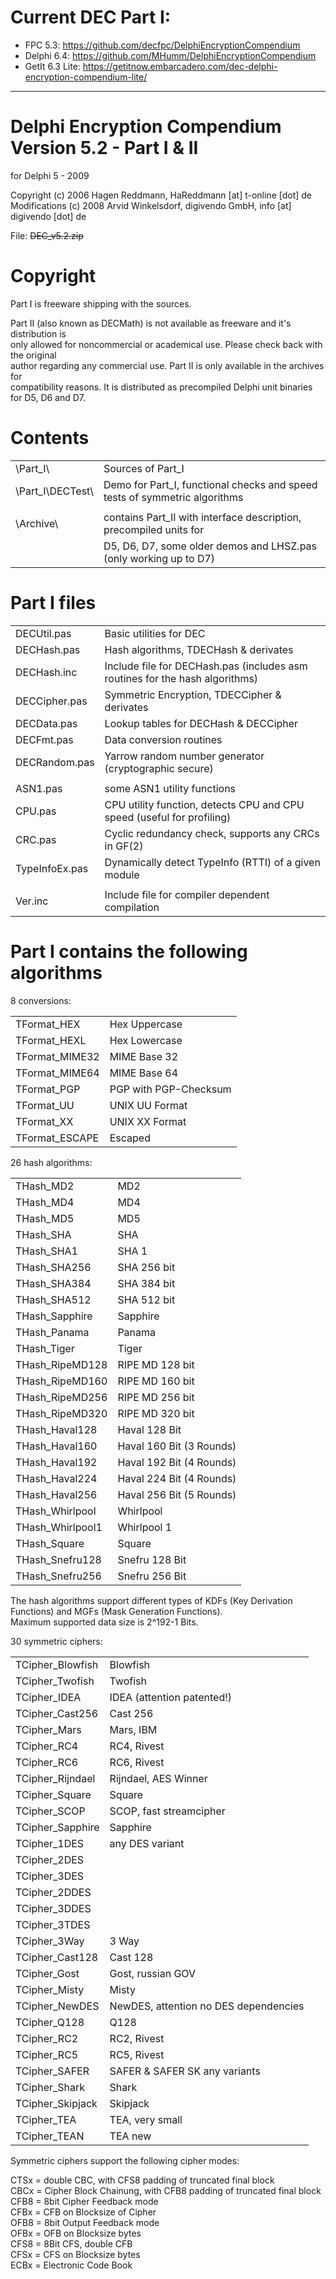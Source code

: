 # Current DEC Part I:  
  
* FPC 5.3: https://github.com/decfpc/DelphiEncryptionCompendium  
* Delphi 6.4: https://github.com/MHumm/DelphiEncryptionCompendium  
* GetIt 6.3 Lite: https://getitnow.embarcadero.com/dec-delphi-encryption-compendium-lite/  

--------------------------------------------------------------------------------------------------

# Delphi Encryption Compendium <br> Version 5.2 - Part I & II
for Delphi 5 - 2009  
  
Copyright (c) 2006 Hagen Reddmann, HaReddmann [at] t-online [dot] de  
Modifications (c) 2008 Arvid Winkelsdorf, digivendo GmbH, info [at] digivendo [dot] de  
  
File: ~~DEC_v5.2.zip~~  
  
# Copyright  
  
Part I is freeware shipping with the sources.  
  
Part II (also known as DECMath) is not available as freeware and it's distribution is  
only allowed for noncommercial or academical use. Please check back with the original  
author regarding any commercial use. Part II is only available in the archives for  
compatibility reasons. It is distributed as precompiled Delphi unit binaries  
for D5, D6 and D7.  
  
# Contents  
  
|  |  |  
| --- | --- |  
| \Part_I\            | Sources of Part_I |  
| \Part_I\DECTest\    | Demo for Part_I, functional checks and speed tests of symmetric algorithms |  
| | |  
| \Archive\           | contains Part_II with interface description, precompiled units for |  
|                     | D5, D6, D7, some older demos and LHSZ.pas (only working up to D7) |  
  
# Part I files  
  
|  |  |  
| --- | --- |  
| DECUtil.pas         | Basic utilities for DEC |  
| DECHash.pas         | Hash algorithms, TDECHash & derivates |  
| DECHash.inc         | Include file for DECHash.pas (includes asm routines for the hash algorithms) |  
| DECCipher.pas       | Symmetric Encryption, TDECCipher & derivates |  
| DECData.pas         | Lookup tables for DECHash & DECCipher |  
| DECFmt.pas          | Data conversion routines |  
| DECRandom.pas       | Yarrow random number generator (cryptographic secure) |  
| | |  
| ASN1.pas            | some ASN1 utility functions |  
| CPU.pas             | CPU utility function, detects CPU and CPU speed (useful for profiling) |  
| CRC.pas             | Cyclic redundancy check, supports any CRCs in GF(2) |  
| TypeInfoEx.pas      | Dynamically detect TypeInfo (RTTI) of a given module |  
| | |  
| Ver.inc             | Include file for compiler dependent compilation |  
  
# Part I contains the following algorithms  
  
8 conversions:  
  
|  |  |  
| --- | --- |  
| TFormat_HEX             | Hex Uppercase |  
| TFormat_HEXL            | Hex Lowercase |  
| TFormat_MIME32          | MIME Base 32 |  
| TFormat_MIME64          | MIME Base 64 |  
| TFormat_PGP             | PGP with PGP-Checksum |  
| TFormat_UU              | UNIX UU Format |  
| TFormat_XX              | UNIX XX Format |  
| TFormat_ESCAPE          | Escaped |  
  
26 hash algorithms:  
  
|  |  |  
| --- | --- |  
| THash_MD2               | MD2 |  
| THash_MD4               | MD4 |  
| THash_MD5               | MD5 |  
| THash_SHA               | SHA |  
| THash_SHA1              | SHA 1 |  
| THash_SHA256            | SHA 256 bit |  
| THash_SHA384            | SHA 384 bit |  
| THash_SHA512            | SHA 512 bit |  
| THash_Sapphire          | Sapphire |  
| THash_Panama            | Panama |  
| THash_Tiger             | Tiger |  
| THash_RipeMD128         | RIPE MD 128 bit |  
| THash_RipeMD160         | RIPE MD 160 bit |  
| THash_RipeMD256         | RIPE MD 256 bit |  
| THash_RipeMD320         | RIPE MD 320 bit |  
| THash_Haval128          | Haval 128 Bit |  
| THash_Haval160          | Haval 160 Bit (3 Rounds) |  
| THash_Haval192          | Haval 192 Bit (4 Rounds) |  
| THash_Haval224          | Haval 224 Bit (4 Rounds) |  
| THash_Haval256          | Haval 256 Bit (5 Rounds) |  
| THash_Whirlpool         | Whirlpool |  
| THash_Whirlpool1        | Whirlpool 1 |  
| THash_Square            | Square |  
| THash_Snefru128         | Snefru 128 Bit |  
| THash_Snefru256         | Snefru 256 Bit |  
  
The hash algorithms support different types of KDFs (Key Derivation Functions) and MGFs (Mask Generation Functions).  
Maximum supported data size is 2^192-1 Bits.  
  
30 symmetric ciphers:  
  
|  |  |  
| --- | --- |  
| TCipher_Blowfish        | Blowfish |  
| TCipher_Twofish         | Twofish |  
| TCipher_IDEA            | IDEA (attention patented!) |  
| TCipher_Cast256         | Cast 256 |  
| TCipher_Mars            | Mars, IBM |  
| TCipher_RC4             | RC4, Rivest |  
| TCipher_RC6             | RC6, Rivest |  
| TCipher_Rijndael        | Rijndael, AES Winner |  
| TCipher_Square          | Square |  
| TCipher_SCOP            | SCOP, fast streamcipher |  
| TCipher_Sapphire        | Sapphire |  
| TCipher_1DES            | any DES variant |  
| TCipher_2DES | |  
| TCipher_3DES | |  
| TCipher_2DDES | |  
| TCipher_3DDES | |  
| TCipher_3TDES | |  
| TCipher_3Way            | 3 Way |  
| TCipher_Cast128         | Cast 128 |  
| TCipher_Gost            | Gost, russian GOV |  
| TCipher_Misty           | Misty |  
| TCipher_NewDES          | NewDES, attention no DES dependencies |  
| TCipher_Q128            | Q128 |  
| TCipher_RC2             | RC2, Rivest |  
| TCipher_RC5             | RC5, Rivest |  
| TCipher_SAFER           | SAFER & SAFER SK any variants |  
| TCipher_Shark           | Shark |  
| TCipher_Skipjack        | Skipjack |  
| TCipher_TEA             | TEA, very small |  
| TCipher_TEAN            | TEA new |  
  
Symmetric ciphers support the following cipher modes:  
  
CTSx = double CBC, with CFS8 padding of truncated final block  
CBCx = Cipher Block Chainung, with CFB8 padding of truncated final block  
CFB8 = 8bit Cipher Feedback mode  
CFBx = CFB on Blocksize of Cipher  
OFB8 = 8bit Output Feedback mode  
OFBx = OFB on Blocksize bytes  
CFS8 = 8Bit CFS, double CFB  
CFSx = CFS on Blocksize bytes  
ECBx = Electronic Code Book  
